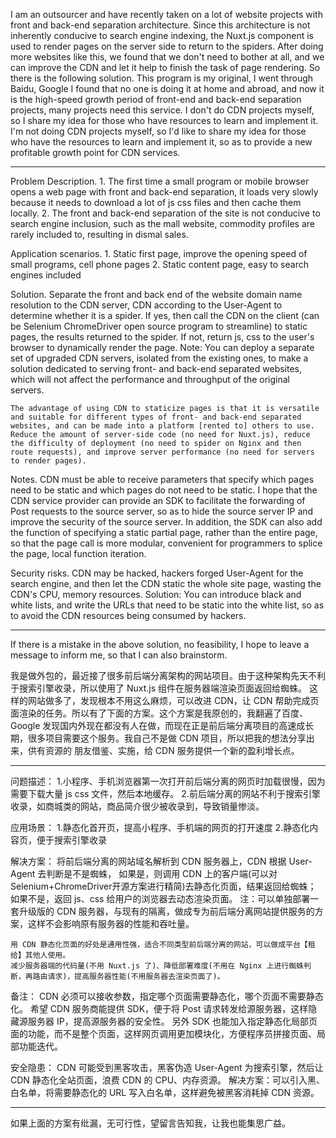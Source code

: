 I am an outsourcer and have recently taken on a lot of website projects with front and back-end separation architecture. Since this architecture is not inherently conducive to search engine indexing, the Nuxt.js component is used to render pages on the server side to return to the spiders.
After doing more websites like this, we found that we don't need to bother at all, and we can improve the CDN and let it help to finish the task of page rendering. So there is the following solution. This program is my original, I went through Baidu, Google
I found that no one is doing it at home and abroad, and now it is the high-speed growth period of front-end and back-end separation projects, many projects need this service. I don't do CDN projects myself, so I share my idea for those who have resources to learn and implement it.
I'm not doing CDN projects myself, so I'd like to share my idea for those who have the resources to learn and implement it, so as to provide a new profitable growth point for CDN services.

**********************************************************************************************************

Problem Description.
    1. The first time a small program or mobile browser opens a web page with front and back-end separation, it loads very slowly because it needs to download a lot of js css files and then cache them locally.
    2. The front and back-end separation of the site is not conducive to search engine inclusion, such as the mall website, commodity profiles are rarely included to, resulting in dismal sales.

Application scenarios.
    1. Static first page, improve the opening speed of small programs, cell phone pages
    2. Static content page, easy to search engines included

Solution.
    Separate the front and back end of the website domain name resolution to the CDN server, CDN according to the User-Agent to determine whether it is a spider.
    If yes, then call the CDN on the client (can be Selenium ChromeDriver open source program to streamline) to static pages, the results returned to the spider.
    If not, return js, css to the user's browser to dynamically render the page.
    Note: You can deploy a separate set of upgraded CDN servers, isolated from the existing ones, to make a solution dedicated to serving front- and back-end separated websites, which will not affect the performance and throughput of the original servers.

    The advantage of using CDN to staticize pages is that it is versatile and suitable for different types of front- and back-end separated websites, and can be made into a platform [rented to] others to use.
    Reduce the amount of server-side code (no need for Nuxt.js), reduce the difficulty of deployment (no need to spider on Nginx and then route requests), and improve server performance (no need for servers to render pages).

Notes.
    CDN must be able to receive parameters that specify which pages need to be static and which pages do not need to be static.
    I hope that the CDN service provider can provide an SDK to facilitate the forwarding of Post requests to the source server, so as to hide the source server IP and improve the security of the source server.
    In addition, the SDK can also add the function of specifying a static partial page, rather than the entire page, so that the page call is more modular, convenient for programmers to splice the page, local function iteration.

Security risks.
    CDN may be hacked, hackers forged User-Agent for the search engine, and then let the CDN static the whole site page, wasting the CDN's CPU, memory resources.
    Solution: You can introduce black and white lists, and write the URLs that need to be static into the white list, so as to avoid the CDN resources being consumed by hackers.

**********************************************************************************************************

If there is a mistake in the above solution, no feasibility, I hope to leave a message to inform me, so that I can also brainstorm.


我是做外包的，最近接了很多前后端分离架构的网站项目。由于这种架构先天不利于搜索引擎收录，所以使用了 Nuxt.js 组件在服务器端渲染页面返回给蜘蛛。
这样的网站做多了，发现根本不用这么麻烦，可以改进 CDN，让 CDN 帮助完成页面渲染的任务。所以有了下面的方案。这个方案是我原创的，我翻遍了百度、Google
发现国内外现在都没有人在做，而现在正是前后端分离项目的高速成长期，很多项目需要这个服务。我自己不是做 CDN 项目，所以把我的想法分享出来，供有资源的
朋友借鉴、实施，给 CDN 服务提供一个新的盈利增长点。

**********************************************************************************************************

问题描述：
    1.小程序、手机浏览器第一次打开前后端分离的网页时加载很慢，因为需要下载大量 js css 文件，然后本地缓存。
    2.前后端分离的网站不利于搜索引擎收录，如商城类的网站，商品简介很少被收录到，导致销量惨淡。

应用场景：
    1.静态化首开页，提高小程序、手机端的网页的打开速度
    2.静态化内容页，便于搜索引擎收录

解决方案：
    将前后端分离的网站域名解析到 CDN 服务器上，CDN 根据 User-Agent 去判断是不是蜘蛛，
    如果是，则调用 CDN 上的客户端(可以对Selenium+ChromeDriver开源方案进行精简)去静态化页面，结果返回给蜘蛛；
    如果不是，返回 js、css 给用户的浏览器去动态渲染页面。
    注：可以单独部署一套升级版的 CDN 服务器，与现有的隔离，做成专为前后端分离网站提供服务的方案，这样不会影响原有服务器的性能和吞吐量。

    用 CDN 静态化页面的好处是通用性强，适合不同类型前后端分离的网站，可以做成平台【租给】其他人使用。
    减少服务器端的代码量(不用 Nuxt.js 了)、降低部署难度(不用在 Nginx 上进行蜘蛛判断，再路由请求)，提高服务器性能(不用服务器去渲染页面了)。

备注：
    CDN 必须可以接收参数，指定哪个页面需要静态化，哪个页面不需要静态化。
    希望 CDN 服务商能提供 SDK，便于将 Post 请求转发给源服务器，这样隐藏源服务器 IP，提高源服务器的安全性。
    另外 SDK 也能加入指定静态化局部页面的功能，而不是整个页面，这样网页调用更加模块化，方便程序员拼接页面、局部功能迭代。

安全隐患：
    CDN 可能受到黑客攻击，黑客伪造 User-Agent 为搜索引擎，然后让 CDN 静态化全站页面，浪费 CDN 的 CPU、内存资源。
    解决方案：可以引入黑、白名单，将需要静态化的 URL 写入白名单，这样避免被黑客消耗掉 CDN 资源。

**********************************************************************************************************

如果上面的方案有纰漏，无可行性，望留言告知我，让我也能集思广益。
